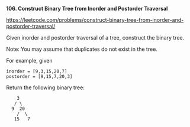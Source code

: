 **106. Construct Binary Tree from Inorder and Postorder Traversal**

https://leetcode.com/problems/construct-binary-tree-from-inorder-and-postorder-traversal/

Given inorder and postorder traversal of a tree, construct the binary tree.

Note:
You may assume that duplicates do not exist in the tree.

For example, given
    
    inorder = [9,3,15,20,7]
    postorder = [9,15,7,20,3]
    
Return the following binary tree:
    
        3
       / \
      9  20
        /  \
       15   7